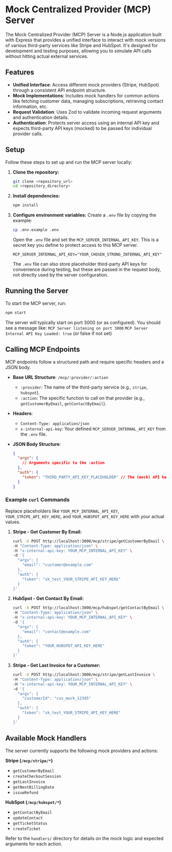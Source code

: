 # Mock Centralized Provider (MCP) Server

The Mock Centralized Provider (MCP) Server is a Node.js application built with Express that provides a unified interface to interact with mock versions of various third-party services like Stripe and HubSpot. It's designed for development and testing purposes, allowing you to simulate API calls without hitting actual external services.

## Features

-   **Unified Interface**: Access different mock providers (Stripe, HubSpot) through a consistent API endpoint structure.
-   **Mock Implementations**: Includes mock handlers for common actions like fetching customer data, managing subscriptions, retrieving contact information, etc.
-   **Request Validation**: Uses Zod to validate incoming request arguments and authentication details.
-   **Authentication**: Protects server access using an internal API key and expects third-party API keys (mocked) to be passed for individual provider calls.

## Setup

Follow these steps to set up and run the MCP server locally:

1.  **Clone the repository:**
    ```bash
    git clone <repository_url>
    cd <repository_directory>
    ```

2.  **Install dependencies:**
    ```bash
    npm install
    ```

3.  **Configure environment variables:**
    Create a `.env` file by copying the example:
    ```bash
    cp .env.example .env
    ```
    Open the `.env` file and set the `MCP_SERVER_INTERNAL_API_KEY`. This is a secret key you define to protect access to this MCP server.
    ```env
    MCP_SERVER_INTERNAL_API_KEY="YOUR_CHOSEN_STRONG_INTERNAL_API_KEY"
    ```
    The `.env` file can also store placeholder third-party API keys for convenience during testing, but these are passed in the request body, not directly used by the server configuration.

## Running the Server

To start the MCP server, run:

```bash
npm start
```

The server will typically start on port 3000 (or as configured). You should see a message like:
`MCP Server listening on port 3000`
`MCP Server Internal API Key Loaded: true` (or false if not set)

## Calling MCP Endpoints

MCP endpoints follow a structured path and require specific headers and a JSON body.

-   **Base URL Structure**: `/mcp/:provider/:action`
    -   `:provider`: The name of the third-party service (e.g., `stripe`, `hubspot`).
    -   `:action`: The specific function to call on that provider (e.g., `getCustomerByEmail`, `getContactByEmail`).

-   **Headers**:
    -   `Content-Type: application/json`
    -   `x-internal-api-key`: Your defined `MCP_SERVER_INTERNAL_API_KEY` from the `.env` file.

-   **JSON Body Structure**:
    ```json
    {
      "args": {
        // Arguments specific to the :action
      },
      "auth": {
        "token": "THIRD_PARTY_API_KEY_PLACEHOLDER" // The (mock) API key for the target :provider
      }
    }
    ```

### Example `curl` Commands

Replace placeholders like `YOUR_MCP_INTERNAL_API_KEY`, `YOUR_STRIPE_API_KEY_HERE`, and `YOUR_HUBSPOT_API_KEY_HERE` with your actual values.

1.  **Stripe - Get Customer By Email:**
    ```bash
    curl -X POST http://localhost:3000/mcp/stripe/getCustomerByEmail \
    -H "Content-Type: application/json" \
    -H "x-internal-api-key: YOUR_MCP_INTERNAL_API_KEY" \
    -d '{
      "args": {
        "email": "customer@example.com"
      },
      "auth": {
        "token": "sk_test_YOUR_STRIPE_API_KEY_HERE"
      }
    }'
    ```

2.  **HubSpot - Get Contact By Email:**
    ```bash
    curl -X POST http://localhost:3000/mcp/hubspot/getContactByEmail \
    -H "Content-Type: application/json" \
    -H "x-internal-api-key: YOUR_MCP_INTERNAL_API_KEY" \
    -d '{
      "args": {
        "email": "contact@example.com"
      },
      "auth": {
        "token": "YOUR_HUBSPOT_API_KEY_HERE"
      }
    }'
    ```

3.  **Stripe - Get Last Invoice for a Customer:**
    ```bash
    curl -X POST http://localhost:3000/mcp/stripe/getLastInvoice \
    -H "Content-Type: application/json" \
    -H "x-internal-api-key: YOUR_MCP_INTERNAL_API_KEY" \
    -d '{
      "args": {
        "customerId": "cus_mock_12345"
      },
      "auth": {
        "token": "sk_test_YOUR_STRIPE_API_KEY_HERE"
      }
    }'
    ```

## Available Mock Handlers

The server currently supports the following mock providers and actions:

**Stripe (`/mcp/stripe/*`)**
*   `getCustomerByEmail`
*   `createCheckoutSession`
*   `getLastInvoice`
*   `getNextBillingDate`
*   `issueRefund`

**HubSpot (`/mcp/hubspot/*`)**
*   `getContactByEmail`
*   `updateContact`
*   `getTicketStatus`
*   `createTicket`

Refer to the `handlers/` directory for details on the mock logic and expected arguments for each action.

